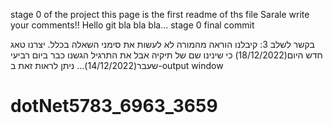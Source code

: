 stage 0 of the project
this page is the first readme of ths file
Sarale write your comments!!
Hello git
bla bla bla...
stage 0 final commit



בקשר לשלב 3:
קיבלנו הוראה מהמורה לא לעשות את סימני השאלה בכלל.
יצרנו טאג חדש היום(18/12/2022) כי שינינו שם של תיקיה אבל את התרגיל הגשנו כבר ביום רביעי שעבר(14/12/2022)...
ניתן לראות זאת ב-output window
# dotNet5783_6963_3659

